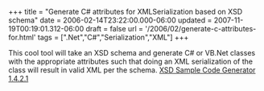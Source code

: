 +++
title = "Generate C# attributes for XMLSerialization based on XSD schema"
date = 2006-02-14T23:22:00.000-06:00
updated = 2007-11-19T00:19:01.312-06:00
draft = false
url = '/2006/02/generate-c-attributes-for.html'
tags = [".Net","C#","Serialization","XML"]
+++

This cool tool will take an XSD schema and generate C# or VB.Net classes with the appropriate attributes such that doing an XML serialization of the class will result in valid XML per the schema. [XSD Sample Code Generator 1.4.2.1](http://www.microsoft.com/downloads/details.aspx?FamilyID=89e6b1e5-f66c-4a4d-933b-46222bb01eb0&DisplayLang=en)
